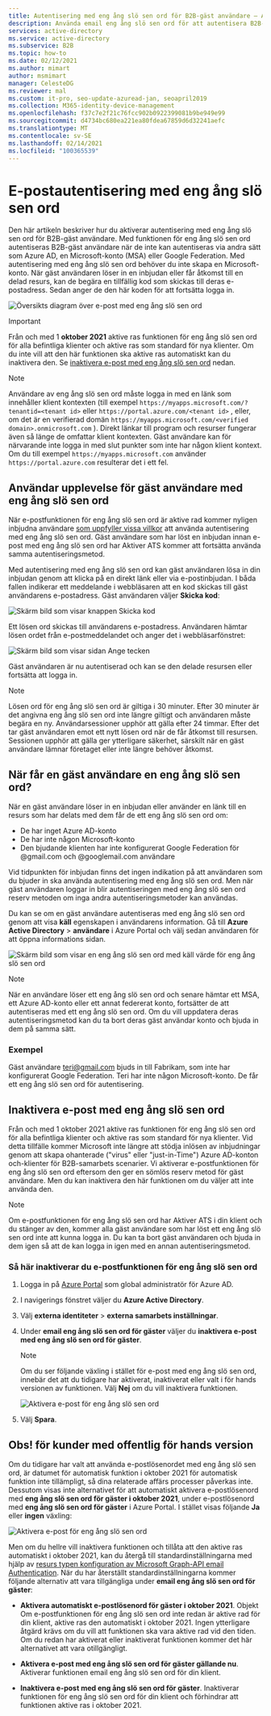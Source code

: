 ```yaml
---
title: Autentisering med eng ång slö sen ord för B2B-gäst användare – Azure AD
description: Använda email eng ång slö sen ord för att autentisera B2B-gäst användare utan att behöva en Microsoft-konto.
services: active-directory
ms.service: active-directory
ms.subservice: B2B
ms.topic: how-to
ms.date: 02/12/2021
ms.author: mimart
author: msmimart
manager: CelesteDG
ms.reviewer: mal
ms.custom: it-pro, seo-update-azuread-jan, seoapril2019
ms.collection: M365-identity-device-management
ms.openlocfilehash: f37c7e2f21c76fcc902b0922399081b9be949e99
ms.sourcegitcommit: d4734bc680ea221ea80fdea67859d6d32241aefc
ms.translationtype: MT
ms.contentlocale: sv-SE
ms.lasthandoff: 02/14/2021
ms.locfileid: "100365539"
---
```

# <a name="email-one-time-passcode-authentication"></a>E-postautentisering med eng ång slö sen ord

Den här artikeln beskriver hur du aktiverar autentisering med eng ång slö sen ord för B2B-gäst användare. Med funktionen för eng ång slö sen ord autentiseras B2B-gäst användare när de inte kan autentiseras via andra sätt som Azure AD, en Microsoft-konto (MSA) eller Google Federation. Med autentisering med eng ång slö sen ord behöver du inte skapa en Microsoft-konto. När gäst användaren löser in en inbjudan eller får åtkomst till en delad resurs, kan de begära en tillfällig kod som skickas till deras e-postadress. Sedan anger de den här koden för att fortsätta logga in.

![Översikts diagram över e-post med eng ång slö sen ord](media/one-time-passcode/email-otp.png)

> [!IMPORTANT]
> Från och med 1 **oktober 2021** aktive ras funktionen för eng ång slö sen ord för alla befintliga klienter och aktive ras som standard för nya klienter. Om du inte vill att den här funktionen ska aktive ras automatiskt kan du inaktivera den. Se [inaktivera e-post med eng ång slö sen ord](#disable-email-one-time-passcode) nedan.

> [!NOTE]
> Användare av eng ång slö sen ord måste logga in med en länk som innehåller klient kontexten (till exempel `https://myapps.microsoft.com/?tenantid=<tenant id>` eller `https://portal.azure.com/<tenant id>` , eller, om det är en verifierad domän `https://myapps.microsoft.com/<verified domain>.onmicrosoft.com` ). Direkt länkar till program och resurser fungerar även så länge de omfattar klient kontexten. Gäst användare kan för närvarande inte logga in med slut punkter som inte har någon klient kontext. Om du till exempel `https://myapps.microsoft.com` använder `https://portal.azure.com` resulterar det i ett fel.

## <a name="user-experience-for-one-time-passcode-guest-users"></a>Användar upplevelse för gäst användare med eng ång slö sen ord

När e-postfunktionen för eng ång slö sen ord är aktive rad kommer nyligen inbjudna användare [som uppfyller vissa villkor](#when-does-a-guest-user-get-a-one-time-passcode) att använda autentisering med eng ång slö sen ord. Gäst användare som har löst en inbjudan innan e-post med eng ång slö sen ord har Aktiver ATS kommer att fortsätta använda samma autentiseringsmetod.

Med autentisering med eng ång slö sen ord kan gäst användaren lösa in din inbjudan genom att klicka på en direkt länk eller via e-postinbjudan. I båda fallen indikerar ett meddelande i webbläsaren att en kod skickas till gäst användarens e-postadress. Gäst användaren väljer **Skicka kod**:

   ![Skärm bild som visar knappen Skicka kod](media/one-time-passcode/otp-send-code.png)

Ett lösen ord skickas till användarens e-postadress. Användaren hämtar lösen ordet från e-postmeddelandet och anger det i webbläsarfönstret:

   ![Skärm bild som visar sidan Ange tecken](media/one-time-passcode/otp-enter-code.png)

Gäst användaren är nu autentiserad och kan se den delade resursen eller fortsätta att logga in.

> [!NOTE]
> Lösen ord för eng ång slö sen ord är giltiga i 30 minuter. Efter 30 minuter är det angivna eng ång slö sen ord inte längre giltigt och användaren måste begära en ny. Användarsessioner upphör att gälla efter 24 timmar. Efter det tar gäst användaren emot ett nytt lösen ord när de får åtkomst till resursen. Sessionen upphör att gälla ger ytterligare säkerhet, särskilt när en gäst användare lämnar företaget eller inte längre behöver åtkomst.

## <a name="when-does-a-guest-user-get-a-one-time-passcode"></a>När får en gäst användare en eng ång slö sen ord?

När en gäst användare löser in en inbjudan eller använder en länk till en resurs som har delats med dem får de ett eng ång slö sen ord om:

- De har inget Azure AD-konto
- De har inte någon Microsoft-konto
- Den bjudande klienten har inte konfigurerat Google Federation för @gmail.com och @googlemail.com användare

Vid tidpunkten för inbjudan finns det ingen indikation på att användaren som du bjuder in ska använda autentisering med eng ång slö sen ord. Men när gäst användaren loggar in blir autentiseringen med eng ång slö sen ord reserv metoden om inga andra autentiseringsmetoder kan användas.

Du kan se om en gäst användare autentiseras med eng ång slö sen ord genom att visa **käll** egenskapen i användarens information. Gå till **Azure Active Directory**  >  **användare** i Azure Portal och välj sedan användaren för att öppna informations sidan.

![Skärm bild som visar en eng ång slö sen ord med käll värde för eng ång slö sen ord](media/one-time-passcode/guest-user-properties.png)

> [!NOTE]
> När en användare löser ett eng ång slö sen ord och senare hämtar ett MSA, ett Azure AD-konto eller ett annat federerat konto, fortsätter de att autentiseras med ett eng ång slö sen ord. Om du vill uppdatera deras autentiseringsmetod kan du ta bort deras gäst användar konto och bjuda in dem på samma sätt.

### <a name="example"></a>Exempel

Gäst användare teri@gmail.com bjuds in till Fabrikam, som inte har konfigurerat Google Federation. Teri har inte någon Microsoft-konto. De får ett eng ång slö sen ord för autentisering.

## <a name="disable-email-one-time-passcode"></a>Inaktivera e-post med eng ång slö sen ord

Från och med 1 oktober 2021 aktive ras funktionen för eng ång slö sen ord för alla befintliga klienter och aktive ras som standard för nya klienter. Vid detta tillfälle kommer Microsoft inte längre att stödja inlösen av inbjudningar genom att skapa ohanterade ("virus" eller "just-in-Time") Azure AD-konton och-klienter för B2B-samarbets scenarier. Vi aktiverar e-postfunktionen för eng ång slö sen ord eftersom den ger en sömlös reserv metod för gäst användare. Men du kan inaktivera den här funktionen om du väljer att inte använda den.

> [!NOTE]
>
> Om e-postfunktionen för eng ång slö sen ord har Aktiver ATS i din klient och du stänger av den, kommer alla gäst användare som har löst ett eng ång slö sen ord inte att kunna logga in. Du kan ta bort gäst användaren och bjuda in dem igen så att de kan logga in igen med en annan autentiseringsmetod.

### <a name="to-disable-the-email-one-time-passcode-feature"></a>Så här inaktiverar du e-postfunktionen för eng ång slö sen ord

1. Logga in på [Azure Portal](https://portal.azure.com/) som global administratör för Azure AD.

2. I navigerings fönstret väljer du **Azure Active Directory**.

3. Välj **externa identiteter**  >  **externa samarbets inställningar**.

4. Under **email eng ång slö sen ord för gäster** väljer du **inaktivera e-post med eng ång slö sen ord för gäster**.

   > [!NOTE]
   > Om du ser följande växling i stället för e-post med eng ång slö sen ord, innebär det att du tidigare har aktiverat, inaktiverat eller valt i för hands versionen av funktionen. Välj **Nej** om du vill inaktivera funktionen.
   >
   >![Aktivera e-post för eng ång slö sen ord](media/delegate-invitations/enable-email-otp-opted-in.png)

5. Välj **Spara**.

## <a name="note-for-public-preview-customers"></a>Obs! för kunder med offentlig för hands version

Om du tidigare har valt att använda e-postlösenordet med eng ång slö sen ord, är datumet för automatisk funktion i oktober 2021 för automatisk funktion inte tillämpligt, så dina relaterade affärs processer påverkas inte. Dessutom visas inte alternativet för att automatiskt aktivera e-postlösenord med **eng ång slö sen ord för gäster i oktober 2021**, under e-postlösenord med **eng ång slö sen ord för gäster** i Azure Portal. I stället visas följande **Ja** eller **ingen** växling:

![Aktivera e-post för eng ång slö sen ord](media/delegate-invitations/enable-email-otp-opted-in.png)

Men om du hellre vill inaktivera funktionen och tillåta att den aktive ras automatiskt i oktober 2021, kan du återgå till standardinställningarna med hjälp av [resurs typen konfiguration av Microsoft Graph-API email Authentication](/graph/api/resources/emailauthenticationmethodconfiguration). När du har återställt standardinställningarna kommer följande alternativ att vara tillgängliga under **email eng ång slö sen ord för gäster**:

- **Aktivera automatiskt e-postlösenord för gäster i oktober 2021**. Objekt Om e-postfunktionen för eng ång slö sen ord inte redan är aktive rad för din klient, aktive ras den automatiskt i oktober 2021. Ingen ytterligare åtgärd krävs om du vill att funktionen ska vara aktive rad vid den tiden. Om du redan har aktiverat eller inaktiverat funktionen kommer det här alternativet att vara otillgängligt.

- **Aktivera e-post med eng ång slö sen ord för gäster gällande nu**. Aktiverar funktionen email eng ång slö sen ord för din klient.

- **Inaktivera e-post med eng ång slö sen ord för gäster**. Inaktiverar funktionen för eng ång slö sen ord för din klient och förhindrar att funktionen aktive ras i oktober 2021.